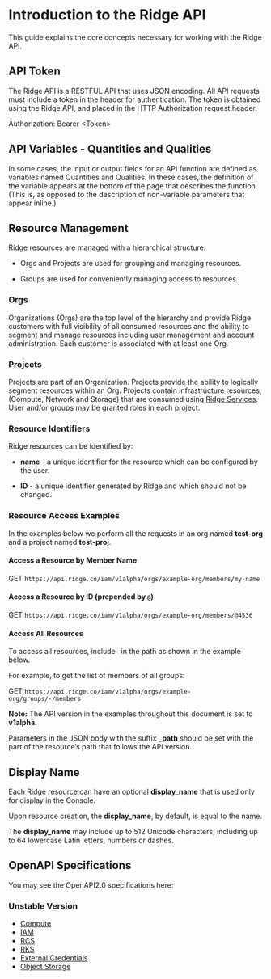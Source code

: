 ﻿

# Introduction to the Ridge API

This guide explains the core concepts necessary for working with the Ridge API.

## API Token

The Ridge API is a RESTFUL API that uses JSON encoding. All API requests must include a token in the header for authentication. The token is obtained using the Ridge API, and placed in the HTTP Authorization request header.



Authorization: Bearer <Token<Token>>

## API Variables - Quantities and Qualities

In some cases, the input or output fields for an API function are defined as variables named Quantities and Qualities. In these cases, the definition of the variable appears at the bottom of the page that describes the function. (This is, as opposed to the description of non-variable parameters that appear inline.)
## Resource Management

Ridge resources are managed with a hierarchical structure.

* Orgs and Projects are used for grouping and managing resources.

* Groups are used for conveniently managing access to resources.

### Orgs

Organizations (Orgs) are the top level of the hierarchy and provide Ridge customers with full visibility of all consumed resources and the ability to segment and manage resources including user management and account administration. Each customer is associated with at least one Org.


### Projects

Projects are part of an Organization. Projects provide the ability to logically segment resources within an Org. Projects contain infrastructure resources, (Compute, Network and Storage) that are consumed using [Ridge Services](https://www.ridge.co). User and/or groups may be granted roles in each project.

### Resource Identifiers

Ridge resources can be identified by:



*  **name** - a unique identifier for the resource which can be configured by the user.



*  **ID** - a unique identifier generated by Ridge and which should not be changed.



### Resource Access Examples

In the examples below we perform all the requests in an org named **test-org** and a project named **test-proj**.



#### Access a Resource by Member Name

GET ``https://api.ridge.co/iam/v1alpha/orgs/example-org/members/my-name``

#### Access a Resource by ID (prepended by `@`)

GET ``https://api.ridge.co/iam/v1alpha/orgs/example-org/members/@4536``

#### Access All Resources

To access all resources, include`-` in the path as shown in the example below.

For example, to get the list of members of all groups:

GET ``https://api.ridge.co/iam/v1alpha/orgs/example-org/groups/-/members``


**Note:** The API version in the examples throughout this document is set to **v1alpha**.

Parameters in the JSON body with the suffix **_path** should be set with the part of the resource’s path that follows the API version.



## Display Name

Each Ridge resource can have an optional **display_name** that is used only for display in the Console.

Upon resource creation, the **display_name**, by default, is equal to the name.

The **display_name** may include up to 512 Unicode characters, including up to 64 lowercase Latin letters, numbers or dashes.


## OpenAPI Specifications

You may see the OpenAPI2.0 specifications here:
### Unstable Version
- [Compute](compute/unstable/compute-unstable.yaml)
- [IAM](iam/unstable/iam-unstable.yaml)
- [RCS](rcs/unstable/rcs-unstable.yaml)
- [RKS](rks/unstable/rks-unstable.yaml)
- [External Credentials](keyring/unstable/keyring-unstable.yaml)
- [Object Storage](ros/unstable/ros-unstable.yaml)
